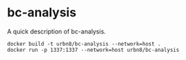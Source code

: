 # bc-analysis

A quick description of bc-analysis.


```
docker build -t urbn8/bc-analysis --network=host .
docker run -p 1337:1337 --network=host urbn8/bc-analysis
```
